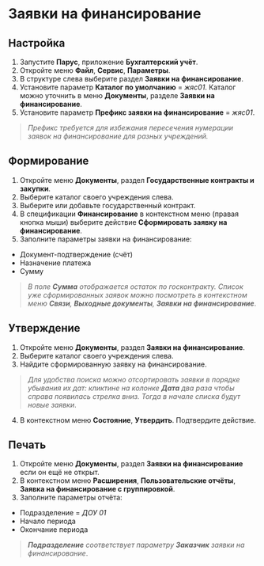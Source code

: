# Заявки на финансирование

## Настройка

1. Запустите **Парус**, приложение **Бухгалтерский учёт**.
2. Откройте меню **Файл**, **Сервис**, **Параметры**.
3. В структуре слева выберите раздел **Заявки на финансирование**.
4. Установите параметр **Каталог по умолчанию** = _жяс01_. Каталог можно уточнить в меню **Документы**, разделе **Заявки на финансирование**.
5. Установите параметр **Префикс заявки на финансирование** = _жяс01_.

> _Префикс требуется для избежания пересечения нумерации заявок на финансирование для разных учреждений._

## Формирование

1. Откройте меню **Документы**, раздел **Государственные контракты и закупки**.
2. Выберите каталог своего учреждения слева.
3. Выберите или добавьте государственный контракт.
4. В спецификации **Финансирование** в контекстном меню (правая кнопка мыши) выберите действие **Сформировать заявку на финансирование**.
5. Заполните параметры заявки на финансирование:
* Документ-подтверждение (счёт)
* Назначение платежа
* Сумму

> _В поле **Сумма** отображается остаток по госконтракту. Список уже сформированных заявок можно посмотреть в контекстном меню **Связи**, **Выходные документы**, **Заявки на финансирование**_.

## Утверждение

1. Откройте меню **Документы**, раздел **Заявки на финансирование**.
2. Выберите каталог своего учреждения слева.
3. Найдите сформированную заявку на финансирование.

> _Для удобства поиска можно отсортировать заявки в порядке убывания их дат: кликтине на колонке **Дата** два раза чтобы справа появилась стрелка вниз. Тогда в начале списка будут новые заявки_. 

4. В контекстном меню **Состояние**, **Утвердить**. Подтвердите действие.

## Печать

1. Откройте меню **Документы**, раздел **Заявки на финансирование** если он ещё не открыт.
2. В контекстном меню **Расширения**, **Пользовательские отчёты**, **Заявка на финансирование с группировкой**.
3. Заполните параметры отчёта:
* Подразделение = _ДОУ 01_
* Начало периода
* Окончание периода

> _**Подразделение** соответствует параметру **Заказчик** заявки на финансирование_.